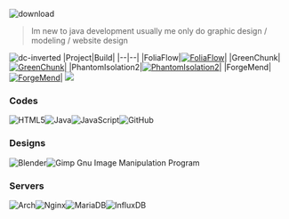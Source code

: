 ![download](https://user-images.githubusercontent.com/125941391/235354314-b5b4259a-94c4-4842-847b-ee4984492e4d.png)

> Im new to java development usually me only do graphic design / modeling / website design

![dc-inverted](https://dcbadge.vercel.app/api/shield/221569955236282368?bot=true&theme=discord-inverted)
|Project|Build|
|--|--|
|FoliaFlow|[![FoliaFlow](https://github.com/Hynse/FoliaFlow/actions/workflows/build.yml/badge.svg?branch=master)](https://github.com/Hynse/FoliaFlow/actions/workflows/build.yml)|
|GreenChunk|[![GreenChunk](https://github.com/Hynse/GreenChunk/actions/workflows/build.yml/badge.svg?branch=master)](https://github.com/Hynse/GreenChunk/actions/workflows/build.yml)|
|PhantomIsolation2|[![PhantomIsolation2](https://github.com/Hynse/PhantomIsolation2/actions/workflows/build.yml/badge.svg?branch=master)](https://github.com/Hynse/PhantomIsolation2/actions/workflows/build.yml)|
|ForgeMend|[![ForgeMend](https://github.com/Hynse/ForgeMend/actions/workflows/build.yml/badge.svg?branch=master)](https://github.com/Hynse/ForgeMend/actions/workflows/build.yml)|
[![](https://raw.githubusercontent.com/modrinth/art/main/Branding/Badge/badge-dark__184x72.png)](https://modrinth.com/user/MidnightTale)



### Codes
![HTML5](https://img.shields.io/badge/html5-%23E34F26.svg?style=for-the-badge&logo=html5&logoColor=white)![Java](https://img.shields.io/badge/java-%23ED8B00.svg?style=for-the-badge&logo=openjdk&logoColor=white)![JavaScript](https://img.shields.io/badge/javascript-%23323330.svg?style=for-the-badge&logo=javascript&logoColor=%23F7DF1E)![GitHub](https://img.shields.io/badge/github-%23121011.svg?style=for-the-badge&logo=github&logoColor=white)

### Designs
![Blender](https://img.shields.io/badge/blender-%23F5792A.svg?style=for-the-badge&logo=blender&logoColor=white)![Gimp Gnu Image Manipulation Program](https://img.shields.io/badge/Gimp-657D8B?style=for-the-badge&logo=gimp&logoColor=FFFFFF)

### Servers
![Arch](https://img.shields.io/badge/Arch%20Linux-1793D1?logo=arch-linux&logoColor=fff&style=for-the-badge)![Nginx](https://img.shields.io/badge/nginx-%23009639.svg?style=for-the-badge&logo=nginx&logoColor=white)![MariaDB](https://img.shields.io/badge/MariaDB-003545?style=for-the-badge&logo=mariadb&logoColor=white)![InfluxDB](https://img.shields.io/badge/InfluxDB-22ADF6?style=for-the-badge&logo=InfluxDB&logoColor=white)
